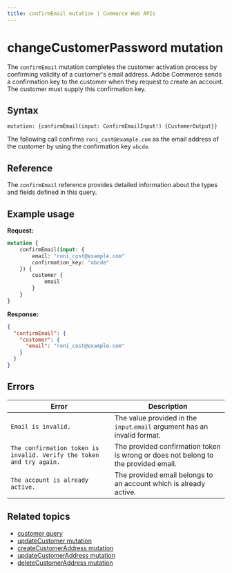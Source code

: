 ```yaml
---
title: confirmEmail mutation | Commerce Web APIs
---
```


# changeCustomerPassword mutation

The `confirmEmail` mutation completes the customer activation process by confirming validity of a customer's email address. Adobe Commerce sends a confirmation key to the customer when they request to create an account. The customer must supply this confirmation key.

## Syntax

`mutation: {confirmEmail(input: ConfirmEmailInput!) {CustomerOutput}}`

The following call confirms `roni_cost@example.com` as the email address of the customer by using the confirmation key `abcde`.

## Reference

The `confirmEmail` reference provides detailed information about the types and fields defined in this query.

## Example usage

**Request:**

```graphql
mutation {
    confirmEmail(input: {
        email: "roni_cost@example.com"
        confirmation_key: "abcde"
    }) {
        customer {
            email
        }
    }
}
```

**Response:**

```json
{
  "confirmEmail": {
    "customer": {
      "email": "roni_cost@example.com"
    }
  }
}
```

## Errors

Error | Description
--- | ---
`Email is invalid.` | The value provided in the `input`.`email` argument has an invalid format.
`The confirmation token is invalid. Verify the token and try again.` | The provided confirmation token is wrong or does not belong to the provided email.
`The account is already active.` | The provided email belongs to an account which is already active.

## Related topics

*  [customer query](../queries/customer.md)
*  [updateCustomer mutation](update.md)
*  [createCustomerAddress mutation](create-address.md)
*  [updateCustomerAddress mutation](update-address.md)
*  [deleteCustomerAddress mutation](delete-address.md)
